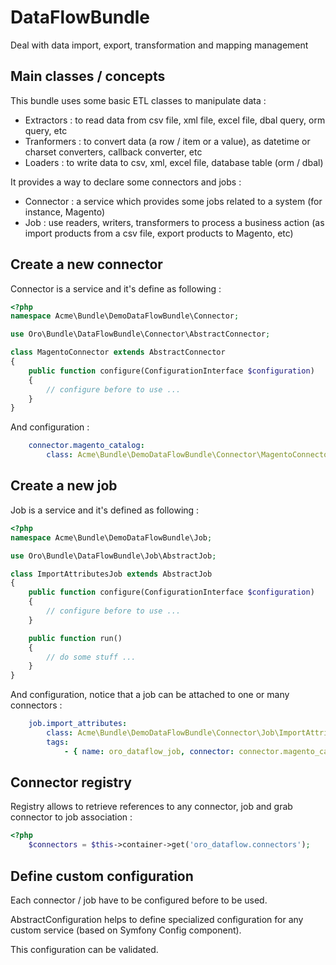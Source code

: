 DataFlowBundle
==============

Deal with data import, export, transformation and mapping management

Main classes /  concepts
------------------------

This bundle uses some basic ETL classes to manipulate data :
- Extractors : to read data from csv file, xml file, excel file, dbal query, orm query, etc
- Tranformers : to convert data (a row / item or a value), as datetime or charset converters, callback converter, etc
- Loaders : to write data to csv, xml, excel file, database table (orm / dbal)

It provides a way to declare some connectors and jobs :
- Connector : a service which provides some jobs related to a system (for instance, Magento)
- Job : use readers, writers, transformers to process a business action (as import products from a csv file, export products to Magento, etc)

Create a new connector
----------------------

Connector is a service and it's define as following :
```php
<?php
namespace Acme\Bundle\DemoDataFlowBundle\Connector;

use Oro\Bundle\DataFlowBundle\Connector\AbstractConnector;

class MagentoConnector extends AbstractConnector
{
    public function configure(ConfigurationInterface $configuration)
    {
        // configure before to use ...
    }
}
```

And configuration :
```yaml
    connector.magento_catalog:
        class: Acme\Bundle\DemoDataFlowBundle\Connector\MagentoConnector
```


Create a new job
----------------

Job is a service and it's defined as following :
```php
<?php
namespace Acme\Bundle\DemoDataFlowBundle\Job;

use Oro\Bundle\DataFlowBundle\Job\AbstractJob;

class ImportAttributesJob extends AbstractJob
{
    public function configure(ConfigurationInterface $configuration)
    {
        // configure before to use ...
    }

    public function run()
    {
        // do some stuff ...
    }
}

```

And configuration, notice that a job can be attached to one or many connectors :
```yaml
    job.import_attributes:
        class: Acme\Bundle\DemoDataFlowBundle\Connector\Job\ImportAttributesJob
        tags:
            - { name: oro_dataflow_job, connector: connector.magento_catalog}
```

Connector registry
------------------

Registry allows to retrieve references to any connector, job and grab connector to job association :
```php
<?php
    $connectors = $this->container->get('oro_dataflow.connectors');
```

Define custom configuration
---------------------------
Each connector / job have to be configured before to be used.

AbstractConfiguration helps to define specialized configuration for any custom service (based on Symfony Config component).

This configuration can be validated.


